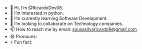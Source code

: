 - 👋 Hi, I’m @RicardoDev08.
- 👀 I’m interested in python. 
- 🌱 I’m currently learning Software Development.
- 💞️ I’m looking to collaborate on Technology companies.
- 📫 How to reach me by email: sousasilvaricardo9@gmail.com
- 😄 Pronouns:
- ⚡ Fun fact: 

<!---
RicardoDev08/RicardoDev08 is a ✨ special ✨ repository because its `README.md` (this file) appears on your GitHub profile.
You can click the Preview link to take a look at your changes.
--->
